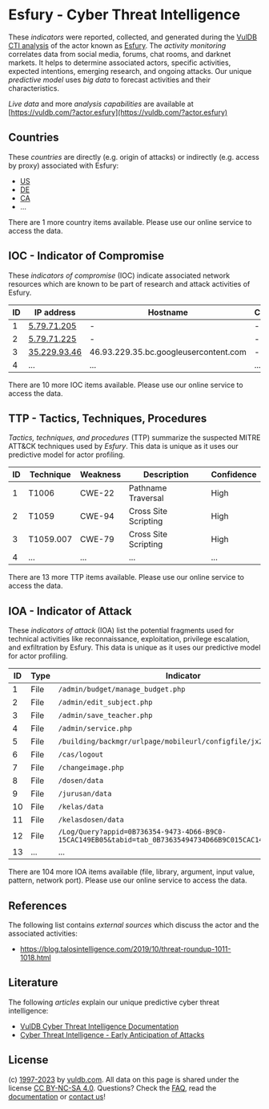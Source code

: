 # Esfury - Cyber Threat Intelligence

These _indicators_ were reported, collected, and generated during the [VulDB CTI analysis](https://vuldb.com/?kb.cti) of the actor known as [Esfury](https://vuldb.com/?actor.esfury). The _activity monitoring_ correlates data from social media, forums, chat rooms, and darknet markets. It helps to determine associated actors, specific activities, expected intentions, emerging research, and ongoing attacks. Our unique _predictive model_ uses _big data_ to forecast activities and their characteristics.

_Live data_ and more _analysis capabilities_ are available at [https://vuldb.com/?actor.esfury](https://vuldb.com/?actor.esfury)

## Countries

These _countries_ are directly (e.g. origin of attacks) or indirectly (e.g. access by proxy) associated with Esfury:

* [US](https://vuldb.com/?country.us)
* [DE](https://vuldb.com/?country.de)
* [CA](https://vuldb.com/?country.ca)
* ...

There are 1 more country items available. Please use our online service to access the data.

## IOC - Indicator of Compromise

These _indicators of compromise_ (IOC) indicate associated network resources which are known to be part of research and attack activities of Esfury.

ID | IP address | Hostname | Campaign | Confidence
-- | ---------- | -------- | -------- | ----------
1 | [5.79.71.205](https://vuldb.com/?ip.5.79.71.205) | - | - | High
2 | [5.79.71.225](https://vuldb.com/?ip.5.79.71.225) | - | - | High
3 | [35.229.93.46](https://vuldb.com/?ip.35.229.93.46) | 46.93.229.35.bc.googleusercontent.com | - | Medium
4 | ... | ... | ... | ...

There are 10 more IOC items available. Please use our online service to access the data.

## TTP - Tactics, Techniques, Procedures

_Tactics, techniques, and procedures_ (TTP) summarize the suspected MITRE ATT&CK techniques used by _Esfury_. This data is unique as it uses our predictive model for actor profiling.

ID | Technique | Weakness | Description | Confidence
-- | --------- | -------- | ----------- | ----------
1 | T1006 | CWE-22 | Pathname Traversal | High
2 | T1059 | CWE-94 | Cross Site Scripting | High
3 | T1059.007 | CWE-79 | Cross Site Scripting | High
4 | ... | ... | ... | ...

There are 13 more TTP items available. Please use our online service to access the data.

## IOA - Indicator of Attack

These _indicators of attack_ (IOA) list the potential fragments used for technical activities like reconnaissance, exploitation, privilege escalation, and exfiltration by Esfury. This data is unique as it uses our predictive model for actor profiling.

ID | Type | Indicator | Confidence
-- | ---- | --------- | ----------
1 | File | `/admin/budget/manage_budget.php` | High
2 | File | `/admin/edit_subject.php` | High
3 | File | `/admin/save_teacher.php` | High
4 | File | `/admin/service.php` | High
5 | File | `/building/backmgr/urlpage/mobileurl/configfile/jx2_config.ini` | High
6 | File | `/cas/logout` | Medium
7 | File | `/changeimage.php` | High
8 | File | `/dosen/data` | Medium
9 | File | `/jurusan/data` | High
10 | File | `/kelas/data` | Medium
11 | File | `/kelasdosen/data` | High
12 | File | `/Log/Query?appid=0B736354-9473-4D66-B9C0-15CAC149EB05&tabid=tab_0B73635494734D66B9C015CAC149EB05` | High
13 | ... | ... | ...

There are 104 more IOA items available (file, library, argument, input value, pattern, network port). Please use our online service to access the data.

## References

The following list contains _external sources_ which discuss the actor and the associated activities:

* https://blog.talosintelligence.com/2019/10/threat-roundup-1011-1018.html

## Literature

The following _articles_ explain our unique predictive cyber threat intelligence:

* [VulDB Cyber Threat Intelligence Documentation](https://vuldb.com/?kb.cti)
* [Cyber Threat Intelligence - Early Anticipation of Attacks](https://www.scip.ch/en/?labs.20201022)

## License

(c) [1997-2023](https://vuldb.com/?kb.changelog) by [vuldb.com](https://vuldb.com/?kb.about). All data on this page is shared under the license [CC BY-NC-SA 4.0](https://creativecommons.org/licenses/by-nc-sa/4.0/). Questions? Check the [FAQ](https://vuldb.com/?kb.faq), read the [documentation](https://vuldb.com/?kb) or [contact us](https://vuldb.com/?contact)!
